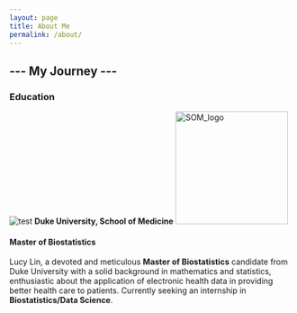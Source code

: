 ```yaml
---
layout: page
title: About Me
permalink: /about/
---
```

##                                                               --- My Journey ---
### Education
![test](https://github.com/lucylin1997/fastpage_copy/blob/master/images/SOM_logo.jpg?raw=true)   **Duke University, School of Medicine**
<img src="https://github.com/lucylin1997/fastpage_copy/blob/master/images/SOM_logo.jpg" width="200" height="200" alt="SOM_logo"/>
#### Master of Biostatistics
Lucy Lin, a devoted and meticulous **Master of Biostatistics** candidate from Duke University with a solid background in mathematics and statistics, enthusiastic about the application of electronic health data in providing better health care to patients. Currently seeking an internship in **Biostatistics/Data Science**. 






